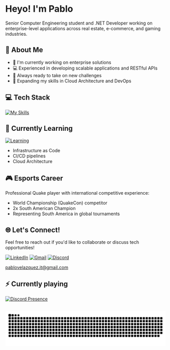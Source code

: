 # Heyo! I'm Pablo
Senior Computer Engineering student and .NET Developer working on enterprise-level applications across real estate, e-commerce, and gaming industries.

## 🚀 About Me
- 🔭 I'm currently working on enterprise solutions
- 💻 Experienced in developing scalable applications and RESTful APIs
- 🌟 Always ready to take on new challenges
- 🌱 Expanding my skills in Cloud Architecture and DevOps

## 💻 Tech Stack
[![My Skills](https://skillicons.dev/icons?i=cs,dotnet,react,ts,js,postgresql,git,azure,docker,kubernetes,linux,arduino,autocad,bitbucket,cpp,css,html,discord,docker,django,fastapi,figma,gcp,gmail,jquery,postman,py,sqlite,vite)](https://skillicons.dev)

## 🌱 Currently Learning
[![Learning](https://skillicons.dev/icons?i=aws,gcp,azure,terraform)](https://skillicons.dev)
- Infrastructure as Code
- CI/CD pipelines
- Cloud Architecture

## 🎮 Esports Career
Professional Quake player with international competitive experience:
- World Championship (QuakeCon) competitor
- 2x South American Champion
- Representing South America in global tournaments


## 🌐 Let's Connect!
Feel free to reach out if you'd like to collaborate or discuss tech opportunities!

[![LinkedIn](https://skillicons.dev/icons?i=linkedin)](https://linkedin.com/in/velazquezpablo)
[![Gmail](https://skillicons.dev/icons?i=gmail)](mailto:pablovelazquez.it@gmail.com)
[![Discord](https://skillicons.dev/icons?i=discord)](https://discord.com/users/139458451842531328)

pablovelazquez.it@gmail.com
  ## ⚡ Currently playing
  
[![Discord Presence](https://lanyard.cnrad.dev/api/139458451842531328?idleMessage=Chilling%20%F0%9F%8F%96%EF%B8%8F%20%7C%20Be%20right%20back)](https://discord.com/users/139458451842531328)

## 
![Snake animation](https://raw.githubusercontent.com/salesp07/salesp07/output/github-contribution-grid-snake.svg)

